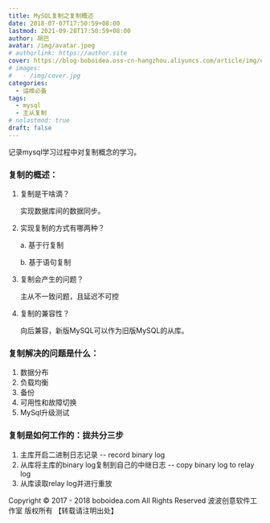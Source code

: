 ```yaml
---
title: MySQL复制之复制概述
date: 2018-07-07T17:50:59+08:00
lastmod: 2021-09-28T17:50:59+08:00
author: 胡巴
avatar: /img/avatar.jpeg
# authorlink: https://author.site
cover: https://blog-boboidea.oss-cn-hangzhou.aliyuncs.com/article/img/cover.jpg
# images:
#   - /img/cover.jpg
categories:
  - 运维必备
tags:
  - mysql
  - 主从复制
# nolastmod: true
draft: false
---
```


记录mysql学习过程中对复制概念的学习。

<!--more-->

### 复制的概述：

1. 复制是干啥滴？

   实现数据库间的数据同步。

2. 实现复制的方式有哪两种？

    a. 基于行复制

    b. 基于语句复制

3. 复制会产生的问题？

    主从不一致问题，且延迟不可控

4. 复制的兼容性？

    向后兼容，新版MySQL可以作为旧版MySQL的从库。

### 复制解决的问题是什么：

1. 数据分布
2. 负载均衡
3. 备份
4. 可用性和故障切换
5. MySql升级测试

### 复制是如何工作的：拢共分三步

1. 主库开启二进制日志记录 -- record binary log
2. 从库将主库的binary log复制到自己的中继日志 -- copy binary log to relay log
3. 从库读取relay log并进行重放

<!--declare-declare-->

Copyright &copy; 2017 - 2018 boboidea.com All Rights Reserved 波波创意软件工作室 版权所有 【转载请注明出处】
